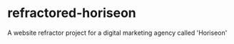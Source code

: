 # refractored-horiseon
A website refractor project for a digital marketing agency called 'Horiseon'
